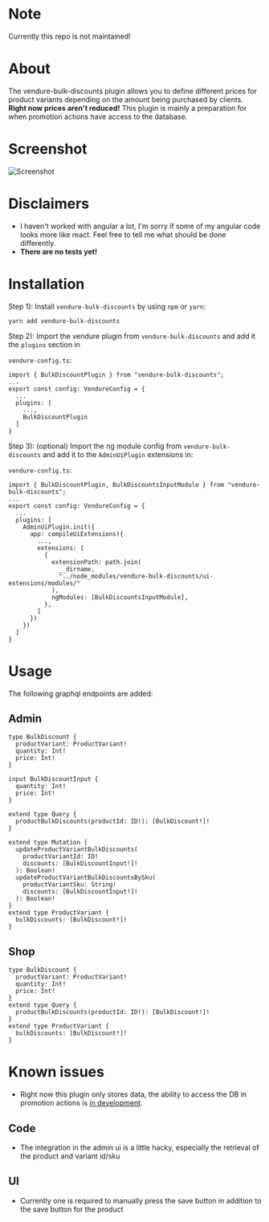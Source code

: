 # Note

Currently this repo is not maintained!

# About

The vendure-bulk-discounts plugin allows you to define different prices for product variants depending on the amount being purchased by clients. **Right now prices aren't reduced!** This plugin is mainly a preparation for when promotion actions have access to the database.

# Screenshot
![Screenshot](https://raw.githubusercontent.com/Tyratox/vendure-bulk-discounts/master/screenshot.png)

# Disclaimers

- I haven't worked with angular a lot, I'm sorry if some of my angular code looks more like react. Feel free to tell me what should be done differently.
- **There are no tests yet!**

# Installation

Step 1): Install `vendure-bulk-discounts` by using `npm` or `yarn`:

`yarn add vendure-bulk-discounts`

Step 2): Import the vendure plugin from `vendure-bulk-discounts` and add it the `plugins` section in

`vendure-config.ts`:
	
	import { BulkDiscountPlugin } from "vendure-bulk-discounts";
	...
	export const config: VendureConfig = {
	  ...
	  plugins: [
	    ...,
		BulkDiscountPlugin
	  ]
	}

Step 3): (optional) Import the ng module config from `vendure-bulk-discounts` and add it to the `AdminUiPlugin` extensions in:

`vendure-config.ts`:
    
    import { BulkDiscountPlugin, BulkDiscountsInputModule } from "vendure-bulk-discounts";
	...
	export const config: VendureConfig = {
	  ...
	  plugins: [
	    AdminUiPlugin.init({
		  app: compileUiExtensions({
		    ...,
			extensions: [
			  {
			    extensionPath: path.join(
				  __dirname,
				  "../node_modules/vendure-bulk-discounts/ui-extensions/modules/"
				),
				ngModules: [BulkDiscountsInputModule],
			  },
			]
		  })
		})
	  ]
	}

# Usage

The following graphql endpoints are added:

## Admin

	type BulkDiscount {
	  productVariant: ProductVariant!
	  quantity: Int!
	  price: Int!
	}
	
	input BulkDiscountInput {
	  quantity: Int!
	  price: Int!
	}
    
	extend type Query {
	  productBulkDiscounts(productId: ID!): [BulkDiscount!]!
	}
    
	extend type Mutation {
	  updateProductVariantBulkDiscounts(
	    productVariantId: ID!
	    discounts: [BulkDiscountInput!]!
	  ): Boolean!
	  updateProductVariantBulkDiscountsBySku(
	    productVariantSku: String!
        discounts: [BulkDiscountInput!]!
	  ): Boolean!
	}
	extend type ProductVariant {
	  bulkDiscounts: [BulkDiscount!]!
	}

## Shop

	type BulkDiscount {
	  productVariant: ProductVariant!
	  quantity: Int!
	  price: Int!
	}
	extend type Query {
	  productBulkDiscounts(productId: ID!): [BulkDiscount!]!
	}
	extend type ProductVariant {
	  bulkDiscounts: [BulkDiscount!]!
	}

# Known issues

- Right now this plugin only stores data, the ability to access the DB in promotion actions is [in development](https://github.com/vendure-ecommerce/vendure/issues/303).

## Code
- The integration in the admin ui is a little hacky, especially the retrieval of the product and variant id/sku

## UI
- Currently one is required to manually press the save button in addition to the save button for the product